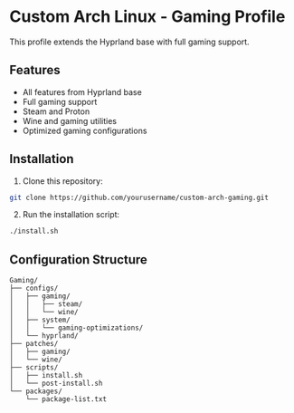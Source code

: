 # Custom Arch Linux - Gaming Profile

This profile extends the Hyprland base with full gaming support.

## Features

- All features from Hyprland base
- Full gaming support
- Steam and Proton
- Wine and gaming utilities
- Optimized gaming configurations

## Installation

1. Clone this repository:
```bash
git clone https://github.com/yourusername/custom-arch-gaming.git
```

2. Run the installation script:
```bash
./install.sh
```

## Configuration Structure

```
Gaming/
├── configs/
│   ├── gaming/
│   │   ├── steam/
│   │   └── wine/
│   ├── system/
│   │   └── gaming-optimizations/
│   └── hyprland/
├── patches/
│   ├── gaming/
│   └── wine/
├── scripts/
│   ├── install.sh
│   └── post-install.sh
└── packages/
    └── package-list.txt
```
